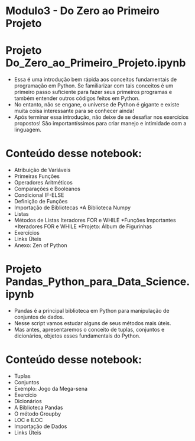 # Modulo3 - Do Zero ao Primeiro Projeto


# Projeto Do_Zero_ao_Primeiro_Projeto.ipynb

 * Essa é uma introdução bem rápida aos conceitos fundamentais de programação em Python. Se familiarizar com tais conceitos é um primeiro passo suficiente para fazer seus primeiros programas e também entender outros códigos feitos em Python. 
 * No entanto, não se engane, o universe de Python é gigante e existe muita coisa interessante para se conhecer ainda!
 * Após terminar essa introdução, não deixe de se desafiar nos exercícios propostos! São importantíssimos para criar manejo e intimidade com a linguagem.

# Conteúdo desse notebook:
* Atribuição de Variáveis
* Primeiras Funções
* Operadores Aritméticos
* Comparações e Booleanos
* Condicional IF-ELSE
* Definição de Funções
* Importação de Bibliotecas
*A Biblioteca Numpy
* Listas
* Métodos de Listas Iteradores FOR e WHILE
*Funções Importantes
*Iteradores FOR e WHILE
*Projeto: Álbum de Figurinhas
* Exercícios
* Links Úteis
* Anexo: Zen of Python

# Projeto Pandas_Python_para_Data_Science.ipynb

 * Pandas é a principal biblioteca em Python para manipulação de conjuntos de dados. 
 * Nesse script vamos estudar alguns de seus métodos mais úteis. 
 * Mas antes, apresentaremos o conceito de tuplas, conjuntos e dicionários, objetos esses fundamentais do Python.

# Conteúdo desse notebook:
 * Tuplas
 * Conjuntos
 * Exemplo: Jogo da Mega-sena
 * Exercício
 * Dicionários
 * A Biblioteca Pandas
 * O método Groupby
 * LOC e ILOC
 * Importação de Dados
 * Links Úteis
